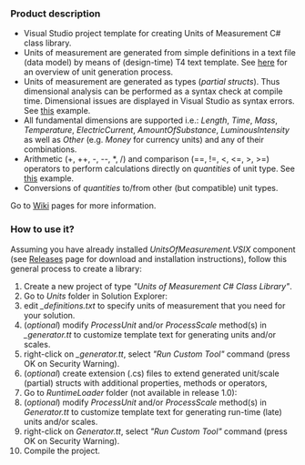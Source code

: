 ### Product description

* Visual Studio project template for creating Units of Measurement C# class library.
* Units of measurement are generated from simple definitions in a text file (data model) by means of (design-time) T4 text template. See [here](https://github.com/mangh/unitsofmeasurement/wiki/Overview) for an overview of unit generation process.
* Units of measurement are generated as types (_partial structs_). Thus dimensional analysis can be performed as a syntax check at compile time. Dimensional issues are displayed in Visual Studio as syntax errors. See [this](https://github.com/mangh/unitsofmeasurement/wiki/Detecting-dimensional-issues-(example)) example.
* All fundamental dimensions are supported i.e.: _Length_, _Time_, _Mass_, _Temperature_, _ElectricCurrent_, _AmountOfSubstance_, _LuminousIntensity_ as well as _Other_ (e.g. _Money_ for currency units) and any of their combinations.
* Arithmetic (+, ++, -, --, *, /) and comparison (==, !=, <, <=, >, >=) operators to perform calculations directly on _quantities_ of unit type. See [this](https://github.com/mangh/unitsofmeasurement/wiki/Detecting-dimensional-issues-(example)) example.
* Conversions of _quantities_ to/from other (but compatible) unit types.

Go to [Wiki](https://github.com/mangh/unitsofmeasurement/wiki) pages for more information.

### How to use it?
Assuming you have already installed *UnitsOfMeasurement.VSIX* component (see [Releases](https://github.com/mangh/unitsofmeasurement/releases) page for download and installation instructions), follow this general process to create a library:

1. Create a new project of type *"Units of Measurement C# Class Library"*. 
2. Go to *Units* folder in Solution Explorer: 
  1. edit *\_definitions.txt* to specify units of measurement that you need for your solution. 
  2. (*optional*) modify _ProcessUnit_ and/or _ProcessScale_ method(s) in *\_generator.tt* to customize template text for generating units and/or scales. 
  3. right-click on *\_generator.tt*, select *"Run Custom Tool"* command (press OK on Security Warning). 
  4. (*optional*) create extension (.cs) files to extend generated unit/scale (partial) structs with additional properties, methods or operators, 
3. Go to *RuntimeLoader* folder (not available in release 1.0):
  1. (*optional*) modify _ProcessUnit_ and/or _ProcessScale_ method(s) in *Generator.tt* to customize template text for generating run-time (late) units and/or scales.
  2. right-click on *Generator.tt*, select *"Run Custom Tool"* command (press OK on Security Warning). 
4. Compile the project.
